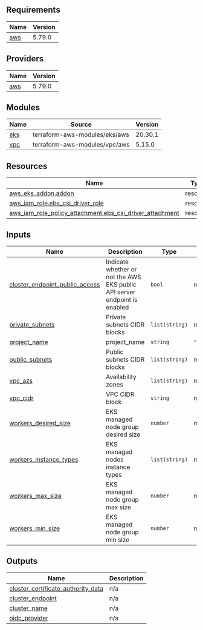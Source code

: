 <!-- BEGIN_TF_DOCS -->
## Requirements

| Name | Version |
|------|---------|
| <a name="requirement_aws"></a> [aws](#requirement\_aws) | 5.79.0 |

## Providers

| Name | Version |
|------|---------|
| <a name="provider_aws"></a> [aws](#provider\_aws) | 5.79.0 |

## Modules

| Name | Source | Version |
|------|--------|---------|
| <a name="module_eks"></a> [eks](#module\_eks) | terraform-aws-modules/eks/aws | 20.30.1 |
| <a name="module_vpc"></a> [vpc](#module\_vpc) | terraform-aws-modules/vpc/aws | 5.15.0 |

## Resources

| Name | Type |
|------|------|
| [aws_eks_addon.addon](https://registry.terraform.io/providers/hashicorp/aws/5.79.0/docs/resources/eks_addon) | resource |
| [aws_iam_role.ebs_csi_driver_role](https://registry.terraform.io/providers/hashicorp/aws/5.79.0/docs/resources/iam_role) | resource |
| [aws_iam_role_policy_attachment.ebs_csi_driver_attachment](https://registry.terraform.io/providers/hashicorp/aws/5.79.0/docs/resources/iam_role_policy_attachment) | resource |

## Inputs

| Name | Description | Type | Default | Required |
|------|-------------|------|---------|:--------:|
| <a name="input_cluster_endpoint_public_access"></a> [cluster\_endpoint\_public\_access](#input\_cluster\_endpoint\_public\_access) | Indicate whether or not the AWS EKS public API server endpoint is enabled | `bool` | n/a | yes |
| <a name="input_private_subnets"></a> [private\_subnets](#input\_private\_subnets) | Private subnets CIDR blocks | `list(string)` | n/a | yes |
| <a name="input_project_name"></a> [project\_name](#input\_project\_name) | project\_name | `string` | `"maxenceb"` | no |
| <a name="input_public_subnets"></a> [public\_subnets](#input\_public\_subnets) | Public subnets CIDR blocks | `list(string)` | n/a | yes |
| <a name="input_vpc_azs"></a> [vpc\_azs](#input\_vpc\_azs) | Availability zones | `list(string)` | n/a | yes |
| <a name="input_vpc_cidr"></a> [vpc\_cidr](#input\_vpc\_cidr) | VPC CIDR block | `string` | n/a | yes |
| <a name="input_workers_desired_size"></a> [workers\_desired\_size](#input\_workers\_desired\_size) | EKS managed node group desired size | `number` | n/a | yes |
| <a name="input_workers_instance_types"></a> [workers\_instance\_types](#input\_workers\_instance\_types) | EKS managed nodes instance types | `list(string)` | n/a | yes |
| <a name="input_workers_max_size"></a> [workers\_max\_size](#input\_workers\_max\_size) | EKS managed node group max size | `number` | n/a | yes |
| <a name="input_workers_min_size"></a> [workers\_min\_size](#input\_workers\_min\_size) | EKS managed node group min size | `number` | n/a | yes |

## Outputs

| Name | Description |
|------|-------------|
| <a name="output_cluster_certificate_authority_data"></a> [cluster\_certificate\_authority\_data](#output\_cluster\_certificate\_authority\_data) | n/a |
| <a name="output_cluster_endpoint"></a> [cluster\_endpoint](#output\_cluster\_endpoint) | n/a |
| <a name="output_cluster_name"></a> [cluster\_name](#output\_cluster\_name) | n/a |
| <a name="output_oidc_provider"></a> [oidc\_provider](#output\_oidc\_provider) | n/a |
<!-- END_TF_DOCS -->